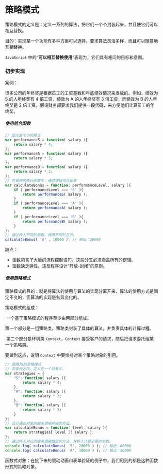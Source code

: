 # 策略模式

策略模式的定义是：定义一系列的算法，把它们一个个封装起来，并且使它们可以相互替换。

目的：实现某一个功能有多种方案可以选择，要求算法灵活多样，而且可以随意地互相替换。

`JavaScript` 中的“**可以相互替换使用**”表现为，它们具有相同的目标和意图。



### 初步实现

案例：

​		很多公司的年终奖是根据员工的工资基数和年底绩效情况来发放的。例如，绩效为 S 的人年终奖有 4 倍工资，绩效为 A 的人年终奖有 3 倍工资，而绩效为 B 的人年终奖是 2 倍工资。假设财务部要求我们提供一段代码，来方便他们计算员工的年终奖。

##### 使用组合函数

```js
// 定义各个小的算法
var performanceS = function( salary ){ 
	return salary * 4; 
}; 
var performanceA = function( salary ){ 
	return salary * 3; 
}; 
var performanceB = function( salary ){ 
	return salary * 2; 
}; 
// 在最终的执行函数中，通过逻辑组合起来
var calculateBonus = function( performanceLevel, salary ){ 
	if ( performanceLevel === 'S' ){ 
		return performanceS( salary ); 
 	} 
	if ( performanceLevel === 'A' ){ 
 		return performanceA( salary ); 
 	} 
 	if ( performanceLevel === 'B' ){ 
 		return performanceB( salary ); 
 	} 
}; 
// 通过传入不同的参数，调用不同的方法。
calculateBonus( 'A' , 10000 ); // 输出：30000
```

缺点：

- 函数包含了大量的流程控制语句，这些分支必须涵盖所有的逻辑。
- 函数缺乏弹性，违反程序设计“开放-封闭”的原则。

##### 使用策略模式

策略模式的目的：就是将算法的使用与算法的实现分离开来，算法的使用方式是固定不变的，但算法的实现是各异变化的。

策略模式的组成：

​		一个基于策略模式的程序至少由两部分组成。

​		第一个部分是一组策略类，策略类封装了具体的算法，并负责具体的计算过程。

​		第二个部分是环境类 `Context`，`Context` 接受客户的请求，随后把请求委托给某一个策略类。

要做到这点，说明 `Context` 中要维持对某个策略对象的引用。

```js
// 使用JS的策略模式
// 将各种方法，定义在一个对象中。
var strategies = { 
	"S": function( salary ){ 
 		return salary * 4; 
 	}, 
 	"A": function( salary ){ 
 		return salary * 3; 
 	}, 
 	"B": function( salary ){ 
 		return salary * 2; 
 	} 
};
// 设计通过对象的键来调用对应的方法。
var calculateBonus = function( level, salary ){ 
 	return strategies[ level ]( salary ); 
}; 
// 通过传入对应的键来调用指定的方法，并传入计算必要的参数。
console.log( calculateBonus( 'S', 20000 ) ); // 输出：80000 
console.log( calculateBonus( 'A', 10000 ) ); // 输出：30000
```

函数式对象：在接下来的缓动动画和表单验证的例子中，我们用到的都是这种函数形式的策略对象。